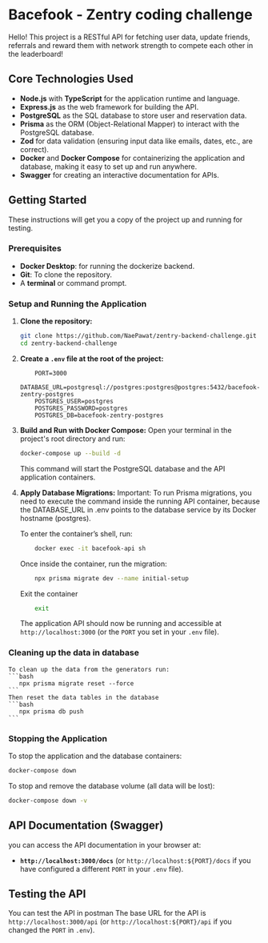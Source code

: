 # Bacefook - Zentry coding challenge

Hello! This project is a RESTful API for fetching user data, update friends, referrals and reward them with network strength to compete each other in the leaderboard!

## Core Technologies Used

*   **Node.js** with **TypeScript** for the application runtime and language.
*   **Express.js** as the web framework for building the API.
*   **PostgreSQL** as the SQL database to store user and reservation data.
*   **Prisma** as the ORM (Object-Relational Mapper) to interact with the PostgreSQL database.
*   **Zod** for data validation (ensuring input data like emails, dates, etc., are correct).
*   **Docker** and **Docker Compose** for containerizing the application and database, making it easy to set up and run anywhere.
*   **Swagger** for creating an interactive documentation for APIs.

## Getting Started

These instructions will get you a copy of the project up and running for testing.

### Prerequisites

*   **Docker Desktop**: for running the dockerize backend.
*   **Git**: To clone the repository.
*   A **terminal** or command prompt.

### Setup and Running the Application

1.  **Clone the repository:**
    ```bash
    git clone https://github.com/NaePawat/zentry-backend-challenge.git
    cd zentry-backend-challenge
    ```

2.  **Create a `.env` file at the root of the project:**
    ```env
        PORT=3000
        DATABASE_URL=postgresql://postgres:postgres@postgres:5432/bacefook-zentry-postgres
        POSTGRES_USER=postgres
        POSTGRES_PASSWORD=postgres
        POSTGRES_DB=bacefook-zentry-postgres
    ```

3.  **Build and Run with Docker Compose:**
    Open your terminal in the project's root directory and run:
    ```bash
    docker-compose up --build -d
    ```

    This command will start the PostgreSQL database and the API application containers.

4.  **Apply Database Migrations:**
    Important: To run Prisma migrations, you need to execute the command inside the running API container, because the DATABASE_URL in .env points to the database service by its Docker hostname (postgres).

    To enter the container’s shell, run:
    ```bash
        docker exec -it bacefook-api sh
    ```

    Once inside the container, run the migration:
    ```bash
        npx prisma migrate dev --name initial-setup
    ```

    Exit the container
    ```bash
        exit
    ```

    The application API should now be running and accessible at `http://localhost:3000` (or the `PORT` you set in your `.env` file).

### Cleaning up the data in database
    To clean up the data from the generators run:
    ```bash
       npx prisma migrate reset --force
    ```
    Then reset the data tables in the database
    ```bash
       npx prisma db push
    ```

### Stopping the Application

To stop the application and the database containers:
```bash
docker-compose down
```
To stop and remove the database volume (all data will be lost):
```bash
docker-compose down -v
```

## API Documentation (Swagger)

you can access the API documentation in your browser at:

*   **`http://localhost:3000/docs`** (or `http://localhost:${PORT}/docs` if you have configured a different `PORT` in your `.env` file).

## Testing the API

You can test the API in postman
The base URL for the API is `http://localhost:3000/api` (or `http://localhost:${PORT}/api` if you changed the `PORT` in `.env`).
